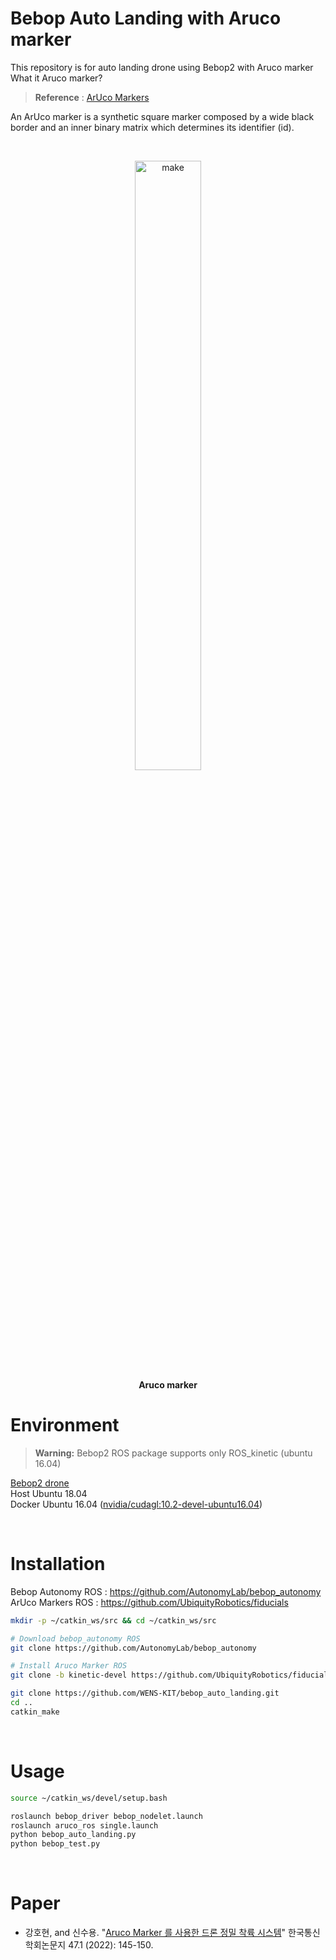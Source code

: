 # Bebop Auto Landing with Aruco marker
This repository is for auto landing drone using Bebop2 with Aruco marker  
What it Aruco marker?  
>**Reference** : [ArUco Markers](https://docs.opencv.org/4.x/d5/dae/tutorial_aruco_detection.html) 
 
An ArUco marker is a synthetic square marker composed by a wide black border and an inner binary matrix which determines its identifier (id).  

</br>

<figure align="center">
<img src="https://user-images.githubusercontent.com/70830088/159876633-b1b468b5-bdbd-4b39-ac4f-e96a089403b0.jpg" title="ArUco Marker" alt="make" width="50%" height="50%"/>
<figcaption><b>Aruco marker</b></figcaption>
</figure>

# Environment
 > **Warning:** Bebop2 ROS package supports only ROS_kinetic (ubuntu 16.04)

[Bebop2 drone](https://www.amazon.com/Parrot-Bebop-2-Drone-White/dp/B0179JFAW2)  
Host Ubuntu 18.04  
Docker Ubuntu 16.04 ([nvidia/cudagl:10.2-devel-ubuntu16.04](https://hub.docker.com/r/nvidia/cudagl/tags?page=1&name=ubuntu16.04))  

</br>

# Installation

Bebop Autonomy ROS : https://github.com/AutonomyLab/bebop_autonomy  
ArUco Markers ROS : https://github.com/UbiquityRobotics/fiducials

```bash
mkdir -p ~/catkin_ws/src && cd ~/catkin_ws/src

# Download bebop_autonomy ROS
git clone https://github.com/AutonomyLab/bebop_autonomy

# Install Aruco Marker ROS
git clone -b kinetic-devel https://github.com/UbiquityRobotics/fiducials.git

git clone https://github.com/WENS-KIT/bebop_auto_landing.git
cd ..
catkin_make
```
</br>

# Usage

```bash
source ~/catkin_ws/devel/setup.bash

roslaunch bebop_driver bebop_nodelet.launch
roslaunch aruco_ros single.launch
python bebop_auto_landing.py
python bebop_test.py
```
</br>

# Paper
* 강호현, and 신수용. "[Aruco Marker 를 사용한 드론 정밀 착륙 시스템](https://www.dbpia.co.kr/pdf/pdfView.do?nodeId=NODE11024380&mark=0&useDate=&ipRange=N&accessgl=Y&language=ko_KR&hasTopBanner=true)" 한국통신학회논문지 47.1 (2022): 145-150.
